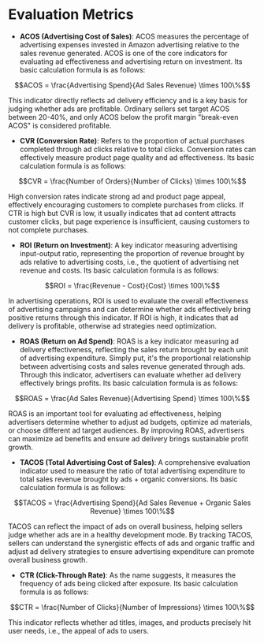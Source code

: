 # Evaluation Metrics

- **ACOS (Advertising Cost of Sales)**: ACOS measures the percentage of advertising expenses invested in Amazon advertising relative to the sales revenue generated. ACOS is one of the core indicators for evaluating ad effectiveness and advertising return on investment. Its basic calculation formula is as follows:

$$ACOS = \frac{Advertising Spend}{Ad Sales Revenue} \times 100\%$$

This indicator directly reflects ad delivery efficiency and is a key basis for judging whether ads are profitable. Ordinary sellers set target ACOS between 20-40%, and only ACOS below the profit margin "break-even ACOS" is considered profitable.

- **CVR (Conversion Rate)**: Refers to the proportion of actual purchases completed through ad clicks relative to total clicks. Conversion rates can effectively measure product page quality and ad effectiveness. Its basic calculation formula is as follows:

$$CVR = \frac{Number of Orders}{Number of Clicks} \times 100\%$$

High conversion rates indicate strong ad and product page appeal, effectively encouraging customers to complete purchases from clicks. If CTR is high but CVR is low, it usually indicates that ad content attracts customer clicks, but page experience is insufficient, causing customers to not complete purchases.

- **ROI (Return on Investment)**: A key indicator measuring advertising input-output ratio, representing the proportion of revenue brought by ads relative to advertising costs, i.e., the quotient of advertising net revenue and costs. Its basic calculation formula is as follows:

$$ROI = \frac{Revenue - Cost}{Cost} \times 100\%$$

In advertising operations, ROI is used to evaluate the overall effectiveness of advertising campaigns and can determine whether ads effectively bring positive returns through this indicator. If ROI is high, it indicates that ad delivery is profitable, otherwise ad strategies need optimization.

- **ROAS (Return on Ad Spend)**: ROAS is a key indicator measuring ad delivery effectiveness, reflecting the sales return brought by each unit of advertising expenditure. Simply put, it's the proportional relationship between advertising costs and sales revenue generated through ads. Through this indicator, advertisers can evaluate whether ad delivery effectively brings profits. Its basic calculation formula is as follows:

$$ROAS = \frac{Ad Sales Revenue}{Advertising Spend} \times 100\%$$

ROAS is an important tool for evaluating ad effectiveness, helping advertisers determine whether to adjust ad budgets, optimize ad materials, or choose different ad target audiences. By improving ROAS, advertisers can maximize ad benefits and ensure ad delivery brings sustainable profit growth.

- **TACOS (Total Advertising Cost of Sales)**: A comprehensive evaluation indicator used to measure the ratio of total advertising expenditure to total sales revenue brought by ads + organic conversions. Its basic calculation formula is as follows:

$$TACOS = \frac{Advertising Spend}{Ad Sales Revenue + Organic Sales Revenue} \times 100\%$$

TACOS can reflect the impact of ads on overall business, helping sellers judge whether ads are in a healthy development mode. By tracking TACOS, sellers can understand the synergistic effects of ads and organic traffic and adjust ad delivery strategies to ensure advertising expenditure can promote overall business growth.

- **CTR (Click-Through Rate)**: As the name suggests, it measures the frequency of ads being clicked after exposure. Its basic calculation formula is as follows:

$$CTR = \frac{Number of Clicks}{Number of Impressions} \times 100\%$$

This indicator reflects whether ad titles, images, and products precisely hit user needs, i.e., the appeal of ads to users.
